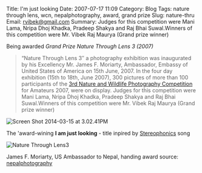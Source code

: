 Title: I'm just looking
Date: 2007-07-17 11:09
Category: Blog
Tags: nature through lens, wcn, nepalphotography, award, grand prize
Slug: nature-thru
Email:  rvibek@gmail.com
Summary: Judges for this competition were Mani Lama, Nripa Dhoj Khadka, Pradeep Shakya and Raj Bhai Suwal.Winners of this competition were Mr. Vibek Raj Maurya (Grand prize winner)

Being awarded *Grand Prize Nature Through Lens 3 (2007)*

> “Nature Through Lens 3″ a photography exhibition was inaugurated by his Excellency Mr. James F. Moriarty, Ambassador, Embassy of United States of America on 15th June, 2007. In the four day exhibition (15th to 18th, June 2007), 300 pictures of more than 100 participants of the [3rd Nature and Wildlife Photography Competition](http://www.wcn.org.np/gallery/3rd-nature-and-wildlife-photography-competition-2007/9/) for Amateurs 2007, were on display. Judges for this competition were Mani Lama, Nripa Dhoj Khadka, Pradeep Shakya and Raj Bhai Suwal.Winners of this competition were Mr. Vibek Raj Maurya (Grand prize winner)

![Screen Shot 2014-03-15 at 3.02.41PM](http://i2.wp.com/res.cloudinary.com/rvibek-com-np/image/upload/v1423914272/Screen-Shot-2014-03-15-at-3.02.41-PM_kswen1.png?resize=605%2C405)

The 'award-wining **I am just looking** - title inpired by [Stereophonics](http://en.wikipedia.org/wiki/Stereophonics) song


![Nature Through Lens3](http://i1.wp.com/res.cloudinary.com/rvibek-com-np/image/upload/v1423914265/ntl3_2_h8cqiu.jpg?resize=250%2C188)

James F. Moriarty, US Ambassador to Nepal, handing award
source: [nepalphotography](http://nepalphotography.wordpress.com/2007/06/17/im-just-looking/)
